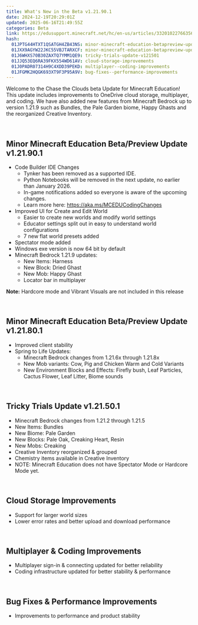 ```yaml
---
title: What's New in the Beta v1.21.90.1
date: 2024-12-19T20:29:01Z
updated: 2025-06-16T21:49:55Z
categories: Beta
link: https://edusupport.minecraft.net/hc/en-us/articles/33201022766356-What-s-New-in-the-Beta-v1-21-90-1
hash:
  01JPTG44HTXT1QSATGH4ZB43NS: minor-minecraft-education-betapreview-update-v121901
  01JXX9AGYW22JKC55VBJTARXCF: minor-minecraft-education-betapreview-update-v121801
  01J6WHXS70B30ZAXTQ7YMM1QE9: tricky-trials-update-v121501
  01JJQ53EQ6RA39FKX554WD61AV: cloud-storage-improvements
  01J0PADR07314H9C4XDD39PEKD: multiplayer--coding-improvements
  01JFGMK2HQGK693XT9F3P95A9V: bug-fixes--performance-improvements
---
```


Welcome to the Chase the Clouds beta Update for Minecraft Education! This update includes improvements to OneDrive cloud storage, multiplayer, and coding. We have also added new features from Minecraft Bedrock up to version 1.21.9 such as Bundles, the Pale Garden biome, Happy Ghasts and the reorganized Creative Inventory.

 

## **Minor Minecraft Education Beta/Preview Update v1.21.90.1**

- Code Builder IDE Changes
  - Tynker has been removed as a supported IDE.
  - Python Notebooks will be removed in the next update, no earlier than January 2026.
  - In-game notifications added so everyone is aware of the upcoming changes.
  - Learn more here: <https://aka.ms/MCEDUCodingChanges>
- Improved UI for Create and Edit World
  - Easier to create new worlds and modify world settings
  - Educator settings split out in easy to understand world configurations
  - 7 new flat world presets added
- Spectator mode added 
- Windows exe version is now 64 bit by default
- Minecraft Bedrock 1.21.9 updates:
  - New Items: Harness
  - New Block: Dried Ghast
  - New Mob: Happy Ghast
  - Locator bar in multiplayer

**Note:** Hardcore mode and Vibrant Visuals are not included in this release

 

## **Minor Minecraft Education Beta/Preview Update v1.21.80.1**

- Improved client stability
- Spring to Life Updates:
  - Minecraft Bedrock changes from 1.21.6x through 1.21.8x
  - New Mob variants: Cow, Pig and Chicken Warm and Cold Variants
  - New Environment Blocks and Effects: Firefly bush, Leaf Particles, Cactus Flower, Leaf Litter, Biome sounds

 

## **Tricky Trials Update v1.21.50.1**

- Minecraft Bedrock changes from 1.21.2 through 1.21.5
- New Items: Bundles
- New Biome: Pale Garden
- New Blocks: Pale Oak, Creaking Heart, Resin
- New Mobs: Creaking
- Creative Inventory reorganized & grouped
- Chemistry items available in Creative Inventory
- NOTE: Minecraft Education does not have Spectator Mode or Hardcore Mode yet.

 

## **Cloud Storage Improvements**

- Support for larger world sizes
- Lower error rates and better upload and download performance 

 

## **Multiplayer & Coding Improvements**

- Multiplayer sign-in & connecting updated for better reliability
- Coding infrastructure updated for better stability & performance

 

## **Bug Fixes & Performance Improvements**

- Improvements to performance and product stability
